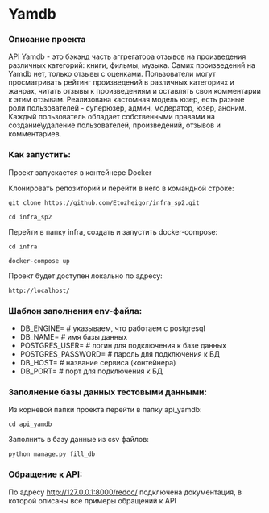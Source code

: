 # Yamdb

### Описание проекта

API Yamdb - это бэкэнд часть аггрегатора отзывов на произведения различных категорий: книги, фильмы, музыка. Самих произведений на Yamdb нет, только отзывы с оценками. Пользователи могут просматривать рейтинг произведений в различных категориях и жанрах, читать отзывы к произведениям и оставлять свои комментарии к этим отзывам. Реализована кастомная модель юзер, есть разные роли пользователей - суперюзер, админ, модератор, юзер, аноним. Каждый пользователь обладает собственными правами на создание\удаление пользователей, произведений, отзывов и комментариев.


### Как запустить:

Проект запускается в контейнере Docker

Клонировать репозиторий и перейти в него в командной строке:

```
git clone https://github.com/Etozheigor/infra_sp2.git
```

```
cd infra_sp2
```

Перейти в папку infra, создать и запустить docker-compose:

```
cd infra
```

```
docker-compose up
```


Проект будет доступен локально по адресу:

```
http://localhost/
```

### Шаблон заполнения env-файла:

* DB_ENGINE= # указываем, что работаем с postgresql
* DB_NAME= # имя базы данных
* POSTGRES_USER= # логин для подключения к базе данных
* POSTGRES_PASSWORD= # пароль для подключения к БД
* DB_HOST= # название сервиса (контейнера)
* DB_PORT= # порт для подключения к БД

### Заполнение базы данных тестовыми данными:

Из корневой папки проекта перейти в папку api_yamdb:

```
cd api_yamdb
```
Заполнить в базу данные из csv файлов:

```
python manage.py fill_db
```

### Обращение к API:

По адресу http://127.0.0.1:8000/redoc/ подключена документация, в которой
описаны все примеры обращений к API


